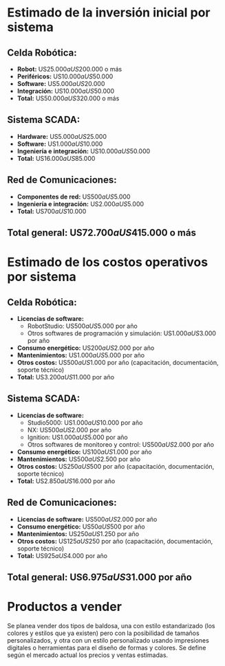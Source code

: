 # Estimado de la inversión inicial por sistema

## Celda Robótica:

- **Robot:** US$25.000 a US$200.000 o más
- **Periféricos:** US$10.000 a US$50.000
- **Software:** US$5.000 a US$20.000
- **Integración:** US$10.000 a US$50.000
- **Total:** US$50.000 a US$320.000 o más

## Sistema SCADA:

- **Hardware:** US$5.000 a US$25.000
- **Software:** US$1.000 a US$10.000
- **Ingeniería e integración:** US$10.000 a US$50.000
- **Total:** US$16.000 a US$85.000

## Red de Comunicaciones:

- **Componentes de red:** US$500 a US$5.000
- **Ingeniería e integración:** US$2.000 a US$5.000
- **Total:** US$700 a US$10.000

## Total general: US$72.700 a US$415.000 o más



# Estimado de los costos operativos por sistema

## Celda Robótica:

- **Licencias de software:**
  - RobotStudio: US$500 a US$5.000 por año
  - Otros softwares de programación y simulación: US$1.000 a US$3.000 por año
- **Consumo energético:** US$200 a US$2.000 por año
- **Mantenimientos:** US$1.000 a US$5.000 por año
- **Otros costos:** US$500 a US$1.000 por año (capacitación, documentación, soporte técnico)
- **Total:** US$3.200 a US$11.000 por año

## Sistema SCADA:

- **Licencias de software:**
  - Studio5000: US$1.000 a US$10.000 por año
  - NX: US$500 a US$2.000 por año
  - Ignition: US$1.000 a US$5.000 por año
  - Otros softwares de monitoreo y control: US$500 a US$2.000 por año
- **Consumo energético:** US$100 a US$1.000 por año
- **Mantenimientos:** US$500 a US$2.500 por año
- **Otros costos:** US$250 a US$500 por año (capacitación, documentación, soporte técnico)
- **Total:** US$2.850 a US$16.000 por año

## Red de Comunicaciones:

- **Licencias de software:** US$500 a US$2.000 por año
- **Consumo energético:** US$50 a US$500 por año
- **Mantenimientos:** US$250 a US$1.250 por año
- **Otros costos:** US$125 a US$250 por año (capacitación, documentación, soporte técnico)
- **Total:** US$925 a US$4.000 por año

## Total general: US$6.975 a US$31.000 por año

# Productos a vender

Se planea vender dos tipos de baldosa, una con estilo estandarizado (los colores y estilos que ya existen) pero con la posibilidad de tamaños personalizados, y otra con un estilo personalizado usando impresiones digitales o herramientas para el diseño de formas y colores. Se define según el mercado actual los precios y ventas estimadas.



